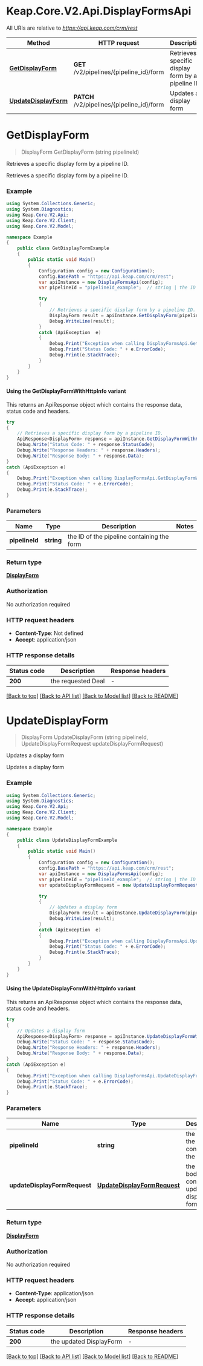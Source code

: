 # Keap.Core.V2.Api.DisplayFormsApi

All URIs are relative to *https://api.keap.com/crm/rest*

| Method | HTTP request | Description |
|--------|--------------|-------------|
| [**GetDisplayForm**](DisplayFormsApi.md#getdisplayform) | **GET** /v2/pipelines/{pipeline_id}/form | Retrieves a specific display form by a pipeline ID. |
| [**UpdateDisplayForm**](DisplayFormsApi.md#updatedisplayform) | **PATCH** /v2/pipelines/{pipeline_id}/form | Updates a display form |

<a id="getdisplayform"></a>
# **GetDisplayForm**
> DisplayForm GetDisplayForm (string pipelineId)

Retrieves a specific display form by a pipeline ID.

Retrieves a specific display form by a pipeline ID.

### Example
```csharp
using System.Collections.Generic;
using System.Diagnostics;
using Keap.Core.V2.Api;
using Keap.Core.V2.Client;
using Keap.Core.V2.Model;

namespace Example
{
    public class GetDisplayFormExample
    {
        public static void Main()
        {
            Configuration config = new Configuration();
            config.BasePath = "https://api.keap.com/crm/rest";
            var apiInstance = new DisplayFormsApi(config);
            var pipelineId = "pipelineId_example";  // string | the ID of the pipeline containing the form

            try
            {
                // Retrieves a specific display form by a pipeline ID.
                DisplayForm result = apiInstance.GetDisplayForm(pipelineId);
                Debug.WriteLine(result);
            }
            catch (ApiException  e)
            {
                Debug.Print("Exception when calling DisplayFormsApi.GetDisplayForm: " + e.Message);
                Debug.Print("Status Code: " + e.ErrorCode);
                Debug.Print(e.StackTrace);
            }
        }
    }
}
```

#### Using the GetDisplayFormWithHttpInfo variant
This returns an ApiResponse object which contains the response data, status code and headers.

```csharp
try
{
    // Retrieves a specific display form by a pipeline ID.
    ApiResponse<DisplayForm> response = apiInstance.GetDisplayFormWithHttpInfo(pipelineId);
    Debug.Write("Status Code: " + response.StatusCode);
    Debug.Write("Response Headers: " + response.Headers);
    Debug.Write("Response Body: " + response.Data);
}
catch (ApiException e)
{
    Debug.Print("Exception when calling DisplayFormsApi.GetDisplayFormWithHttpInfo: " + e.Message);
    Debug.Print("Status Code: " + e.ErrorCode);
    Debug.Print(e.StackTrace);
}
```

### Parameters

| Name | Type | Description | Notes |
|------|------|-------------|-------|
| **pipelineId** | **string** | the ID of the pipeline containing the form |  |

### Return type

[**DisplayForm**](DisplayForm.md)

### Authorization

No authorization required

### HTTP request headers

 - **Content-Type**: Not defined
 - **Accept**: application/json


### HTTP response details
| Status code | Description | Response headers |
|-------------|-------------|------------------|
| **200** | the requested Deal |  -  |

[[Back to top]](#) [[Back to API list]](../README.md#documentation-for-api-endpoints) [[Back to Model list]](../README.md#documentation-for-models) [[Back to README]](../README.md)

<a id="updatedisplayform"></a>
# **UpdateDisplayForm**
> DisplayForm UpdateDisplayForm (string pipelineId, UpdateDisplayFormRequest updateDisplayFormRequest)

Updates a display form

Updates a display form

### Example
```csharp
using System.Collections.Generic;
using System.Diagnostics;
using Keap.Core.V2.Api;
using Keap.Core.V2.Client;
using Keap.Core.V2.Model;

namespace Example
{
    public class UpdateDisplayFormExample
    {
        public static void Main()
        {
            Configuration config = new Configuration();
            config.BasePath = "https://api.keap.com/crm/rest";
            var apiInstance = new DisplayFormsApi(config);
            var pipelineId = "pipelineId_example";  // string | the ID of the pipeline containing the form
            var updateDisplayFormRequest = new UpdateDisplayFormRequest(); // UpdateDisplayFormRequest | the request body containing updated display form details

            try
            {
                // Updates a display form
                DisplayForm result = apiInstance.UpdateDisplayForm(pipelineId, updateDisplayFormRequest);
                Debug.WriteLine(result);
            }
            catch (ApiException  e)
            {
                Debug.Print("Exception when calling DisplayFormsApi.UpdateDisplayForm: " + e.Message);
                Debug.Print("Status Code: " + e.ErrorCode);
                Debug.Print(e.StackTrace);
            }
        }
    }
}
```

#### Using the UpdateDisplayFormWithHttpInfo variant
This returns an ApiResponse object which contains the response data, status code and headers.

```csharp
try
{
    // Updates a display form
    ApiResponse<DisplayForm> response = apiInstance.UpdateDisplayFormWithHttpInfo(pipelineId, updateDisplayFormRequest);
    Debug.Write("Status Code: " + response.StatusCode);
    Debug.Write("Response Headers: " + response.Headers);
    Debug.Write("Response Body: " + response.Data);
}
catch (ApiException e)
{
    Debug.Print("Exception when calling DisplayFormsApi.UpdateDisplayFormWithHttpInfo: " + e.Message);
    Debug.Print("Status Code: " + e.ErrorCode);
    Debug.Print(e.StackTrace);
}
```

### Parameters

| Name | Type | Description | Notes |
|------|------|-------------|-------|
| **pipelineId** | **string** | the ID of the pipeline containing the form |  |
| **updateDisplayFormRequest** | [**UpdateDisplayFormRequest**](UpdateDisplayFormRequest.md) | the request body containing updated display form details |  |

### Return type

[**DisplayForm**](DisplayForm.md)

### Authorization

No authorization required

### HTTP request headers

 - **Content-Type**: application/json
 - **Accept**: application/json


### HTTP response details
| Status code | Description | Response headers |
|-------------|-------------|------------------|
| **200** | the updated DisplayForm |  -  |

[[Back to top]](#) [[Back to API list]](../README.md#documentation-for-api-endpoints) [[Back to Model list]](../README.md#documentation-for-models) [[Back to README]](../README.md)

